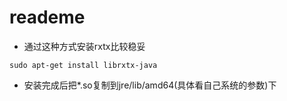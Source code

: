 # reademe

- 通过这种方式安装rxtx比较稳妥
```base
sudo apt-get install librxtx-java
```
- 安装完成后把*.so复制到jre/lib/amd64(具体看自己系统的参数)下

